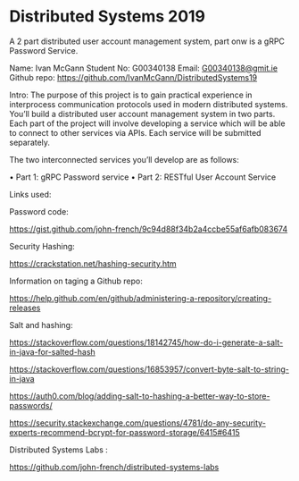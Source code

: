 # Distributed Systems 2019

A 2 part distributed user account management system, part onw is a gRPC Password Service.



Name: Ivan McGann
Student No: G00340138
Email: G00340138@gmit.ie
Github repo: https://github.com/IvanMcGann/DistributedSystems19

Intro:
The purpose of this project is to gain practical experience in interprocess communication protocols used in modern distributed systems. You’ll build a distributed user account management system in two parts. Each part of the project will involve developing a service which will be able to connect to other services via APIs. Each service will be submitted separately. 

The two interconnected services you’ll develop are as follows:

• Part 1: gRPC Password service
• Part 2: RESTful User Account Service

Links used:

Password code:

https://gist.github.com/john-french/9c94d88f34b2a4ccbe55af6afb083674

Security Hashing:

https://crackstation.net/hashing-security.htm

Information on taging a Github repo:

https://help.github.com/en/github/administering-a-repository/creating-releases

Salt and hashing:

https://stackoverflow.com/questions/18142745/how-do-i-generate-a-salt-in-java-for-salted-hash

https://stackoverflow.com/questions/16853957/convert-byte-salt-to-string-in-java

https://auth0.com/blog/adding-salt-to-hashing-a-better-way-to-store-passwords/

https://security.stackexchange.com/questions/4781/do-any-security-experts-recommend-bcrypt-for-password-storage/6415#6415






Distributed Systems Labs :

https://github.com/john-french/distributed-systems-labs



